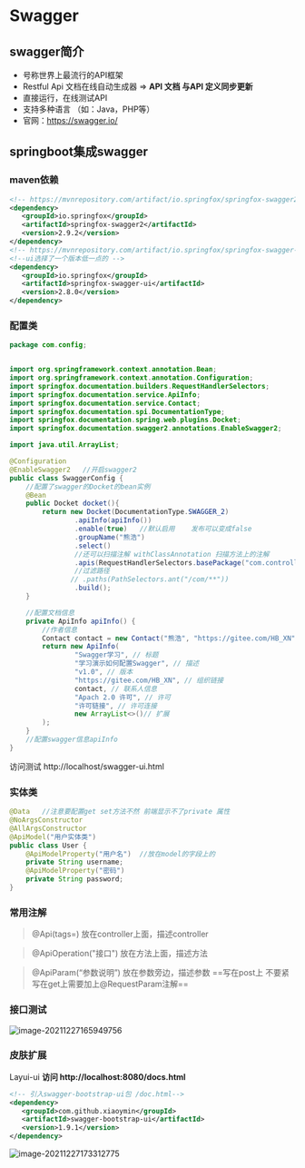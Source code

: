 # Swagger

## swagger简介

- 号称世界上最流行的API框架
- Restful Api 文档在线自动生成器 => **API 文档 与API 定义同步更新**
- 直接运行，在线测试API
- 支持多种语言 （如：Java，PHP等）
- 官网：https://swagger.io/

## springboot集成swagger

### maven依赖

```xml
<!-- https://mvnrepository.com/artifact/io.springfox/springfox-swagger2 -->
<dependency>
   <groupId>io.springfox</groupId>
   <artifactId>springfox-swagger2</artifactId>
   <version>2.9.2</version>
</dependency>
<!-- https://mvnrepository.com/artifact/io.springfox/springfox-swagger-ui -->
<!--ui选择了一个版本低一点的 -->
<dependency>
   <groupId>io.springfox</groupId>
   <artifactId>springfox-swagger-ui</artifactId>
   <version>2.8.0</version>
</dependency>
```

### 配置类

```java
package com.config;


import org.springframework.context.annotation.Bean;
import org.springframework.context.annotation.Configuration;
import springfox.documentation.builders.RequestHandlerSelectors;
import springfox.documentation.service.ApiInfo;
import springfox.documentation.service.Contact;
import springfox.documentation.spi.DocumentationType;
import springfox.documentation.spring.web.plugins.Docket;
import springfox.documentation.swagger2.annotations.EnableSwagger2;

import java.util.ArrayList;

@Configuration
@EnableSwagger2   //开启swagger2
public class SwaggerConfig {
    //配置了swagger的Docket的bean实例
    @Bean
    public Docket docket(){
        return new Docket(DocumentationType.SWAGGER_2)
                .apiInfo(apiInfo())
                .enable(true)   //默认启用    发布可以变成false
                .groupName("熊浩")
                .select()
                //还可以扫描注解 withClassAnnotation 扫描方法上的注解
                .apis(RequestHandlerSelectors.basePackage("com.controller"))      //配置要扫描接口的方式 .any()全扫描 .none（）
                //过滤路径
               // .paths(PathSelectors.ant("/com/**"))
                .build();
    }

    //配置文档信息
    private ApiInfo apiInfo() {
        //作者信息
        Contact contact = new Contact("熊浩", "https://gitee.com/HB_XN", "1329424972@qq.com");
        return new ApiInfo(
                "Swagger学习", // 标题
                "学习演示如何配置Swagger", // 描述
                "v1.0", // 版本
                "https://gitee.com/HB_XN", // 组织链接
                contact, // 联系人信息
                "Apach 2.0 许可", // 许可
                "许可链接", // 许可连接
                new ArrayList<>()// 扩展
        );
    }
    //配置swagger信息apiInfo
}

```

访问测试 http://localhost/swagger-ui.html

### 实体类

```java
@Data   //注意要配置get set方法不然 前端显示不了private 属性
@NoArgsConstructor
@AllArgsConstructor
@ApiModel("用户实体类")   
public class User {
    @ApiModelProperty("用户名")  //放在model的字段上的
    private String username;
    @ApiModelProperty("密码")
    private String password;
}
```

### 常用注解

> @Api(tags=)     放在controller上面，描述controller

> @ApiOperation("接口")  放在方法上面，描述方法

> @ApiParam(“参数说明”)  放在参数旁边，描述参数 ==写在post上 不要紧    写在get上需要加上@RequestParam注解==

### 接口测试

![image-20211227165949756](https://gitee.com/HB_XN/picture/raw/master/img/20211227173645.png)

### 皮肤扩展

Layui-ui  **访问 http://localhost:8080/docs.html**

```xml
<!-- 引入swagger-bootstrap-ui包 /doc.html-->
<dependency>
   <groupId>com.github.xiaoymin</groupId>
   <artifactId>swagger-bootstrap-ui</artifactId>
   <version>1.9.1</version>
</dependency>
```

![image-20211227173312775](https://gitee.com/HB_XN/picture/raw/master/img/20211227173652.png)

